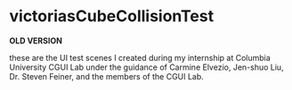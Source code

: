 # victoriasCubeCollisionTest
**OLD VERSION**

these are the UI test scenes I created during my internship at Columbia University CGUI Lab under the guidance of Carmine Elvezio, Jen-shuo Liu, Dr. Steven Feiner, and the members of the CGUI Lab. 
